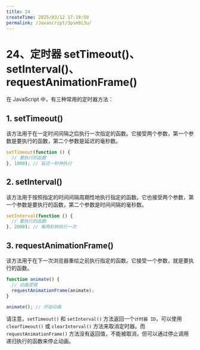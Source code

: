 ```yaml
---
title: 24
createTime: 2025/03/12 17:19:50
permalink: /Javascript/3psm9i3u/
---
```

# 24、定时器 setTimeout()、setInterval()、requestAnimationFrame()

在 JavaScript 中，有三种常用的定时器方法：

## 1. setTimeout()

该方法用于在一定时间间隔之后执行一次指定的函数。它接受两个参数，第一个参数是要执行的函数，第二个参数是延迟的毫秒数。

```js
setTimeout(function () {
  // 要执行的函数
}, 1000); // 延迟一秒钟执行
```

## 2. setInterval()

该方法用于按照指定的时间间隔周期性地执行指定的函数。它也接受两个参数，第一个参数是要执行的函数，第二个参数是时间间隔的毫秒数。

```js
setInterval(function () {
  // 要执行的函数
}, 2000); // 每两秒钟执行一次
```

## 3. requestAnimationFrame()

该方法用于在下一次浏览器重绘之前执行指定的函数。它接受一个参数，就是要执行的函数。

```js
function animate() {
  // 动画逻辑
  requestAnimationFrame(animate);
}

animate(); // 开始动画
```

请注意，`setTimeout()` 和 `setInterval()` 方法返回一个`计时器 ID`，可以使用 `clearTimeout()` 或 `clearInterval()` 方法来取消定时器。而 `requestAnimationFrame()` 方法没有返回值，不能被取消，但可以通过停止调用递归执行的函数来停止动画。
